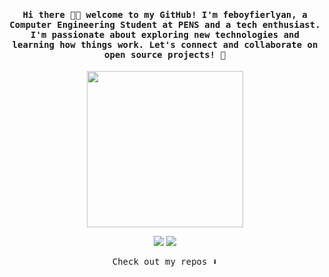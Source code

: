 <h4 align="center"><samp> Hi there 👋🏻  welcome to my GitHub! I'm feboyfierlyan, a Computer Engineering Student at PENS and a tech enthusiast. I'm passionate about exploring new technologies and learning how things work. Let's connect and collaborate on open source projects! 🚀 </samp></h4>

<p align="center">
  <img width="250" src="https://framerusercontent.com/images/rd4phcnFEX8QsPnLK0TzIeW8rB8.png">
</p>

<p align="center">
<a href= "https://feboyfierlyan.framer.website"><img src="https://img.icons8.com/windows/32/000000/web.png"/></a>
<a href= "https://instagram.com/fierlyanfeboy"><img src="https://img.icons8.com/material-outlined/32/000000/instagram.png"/></a>
</p>

<p align="center"><samp>
Check out my repos ⬇️  
  </samp>
</p>
